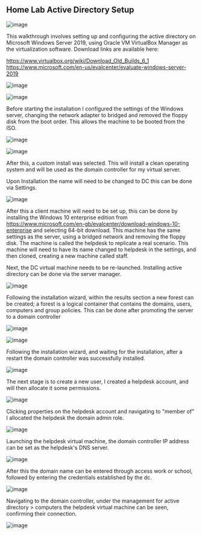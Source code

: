 ## Home Lab Active Directory Setup

![image](https://github.com/ItWozNotMe/itwoznotme.github.io/assets/74746341/957b603f-cfe4-46b4-bf57-bc7a47b2b9de)

This walkthrough involves setting up and configuring the active directory on Microsoft Windows Server 2019, using
Oracle VM VirtualBox Manager as the virtualization software. Download links are available here:

https://www.virtualbox.org/wiki/Download_Old_Builds_6_1
https://www.microsoft.com/en-us/evalcenter/evaluate-windows-server-2019

![image](https://github.com/ItWozNotMe/itwoznotme.github.io/assets/74746341/302b499d-65ae-492f-a554-5b3bd65aa7d5)

![image](https://github.com/ItWozNotMe/itwoznotme.github.io/assets/74746341/620dc27d-6b05-470c-b033-c9de6179f6bf)

Before starting the installation I configured the settings of the Windows server, changing the network adapter to 
bridged and removed the floppy disk from the boot order. This allows the machine to be booted from the ISO.


![image](https://github.com/ItWozNotMe/itwoznotme.github.io/assets/74746341/dfbda2ca-3196-4638-8e04-a344e01e8b84)

![image](https://github.com/ItWozNotMe/itwoznotme.github.io/assets/74746341/9ae3959e-e345-4ed9-a381-c8c875f3216f)

After this, a custom install was selected. This will install a clean operating system and will be used as the
domain controller for my virtual server.

Upon Installation the name will need to be changed to DC this can be done via Settings.

![image](https://github.com/ItWozNotMe/itwoznotme.github.io/assets/74746341/74c66fc0-e35a-4050-8fa7-f49218b73a73)

After this a client machine will need to be set up, this can be done by installing the Windows 10 enterprise edition from https://www.microsoft.com/en-gb/evalcenter/download-windows-10-enterprise and selecting 64-bit download. This machine has the same settings as the server, using a bridged network and removing the floppy disk. The machine is called the helpdesk to replicate a real scenario. This machine will need to have its name changed to helpdesk in the settings, and then cloned, creating a new machine called staff.

Next, the DC virtual machine needs to be re-launched. Installing active directory can be done via the server manager.

![image](https://github.com/ItWozNotMe/itwoznotme.github.io/assets/74746341/e8fd36b4-eaa1-4fb2-bcf4-f389a5793581)

Following the installation wizard, within the results section a new forest can be created; a forest is a logical container that contains the domains, users, computers and group policies. This can be done after promoting the server to a domain controller

![image](https://github.com/ItWozNotMe/itwoznotme.github.io/assets/74746341/aca52a81-f574-4f9e-9723-1da4c89fd266)

![image](https://github.com/ItWozNotMe/itwoznotme.github.io/assets/74746341/3510d995-3784-42b6-a6c3-25c75b098a9c)

Following the installation wizard, and waiting for the installation, after a restart the domain controller was successfully installed.

![image](https://github.com/ItWozNotMe/itwoznotme.github.io/assets/74746341/ff51285e-324b-42cf-923d-3b28fc335cc5)

The next stage is to create a new user, I created a helpdesk account, and will then allocate it some permissions.

![image](https://github.com/ItWozNotMe/itwoznotme.github.io/assets/74746341/40dc16ba-72ae-4cea-99c7-c7076ad57b63)

Clicking properties on the helpdesk account and navigating to "member of" I allocated the helpdesk the domain admin role.

![image](https://github.com/ItWozNotMe/itwoznotme.github.io/assets/74746341/6354f3cb-10a7-40cd-9d57-b933b0d9fdfe)

Launching the helpdesk virtual machine, the domain controller IP address can be set as the helpdesk's DNS server.

![image](https://github.com/ItWozNotMe/itwoznotme.github.io/assets/74746341/70429ca3-1b3c-422f-88c0-71c2d7489da2)

After this the domain name can be entered through access work or school, followed by entering the credentials established by the dc.

![image](https://github.com/ItWozNotMe/itwoznotme.github.io/assets/74746341/c76a1477-8e0b-4415-b68f-cd79955f2713)

Navigating to the domain controller, under the management for active directory > computers the helpdesk virtual machine can be seen, confirming their connection.

![image](https://github.com/ItWozNotMe/itwoznotme.github.io/assets/74746341/fb7f51c4-888a-478d-869f-ec8edd96d3ef)

